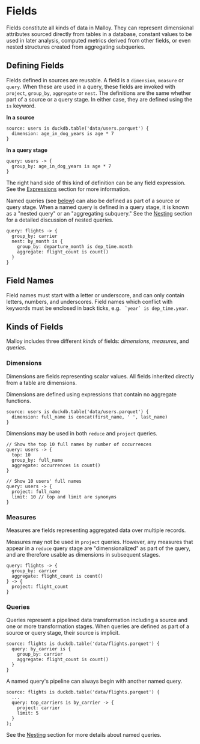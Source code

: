 # Fields

Fields constitute all kinds of data in Malloy. They
can represent dimensional attributes sourced directly from
tables in a database, constant values to be used in later analysis, computed metrics derived from other fields, or even nested structures created from aggregating subqueries.

## Defining Fields

Fields defined in sources are reusable. A field is a `dimension`, `measure` or `query`.  When these are used in a query, these fields are invoked with `project`, `group_by`, `aggregate` or `nest`.   The definitions are the same  whether part of a source or a query stage. In either case, they are defined using the `is` keyword.

**In a source**

```malloy
source: users is duckdb.table('data/users.parquet') {
  dimension: age_in_dog_years is age * 7
}
```

**In a query stage**

```malloy
query: users -> {
  group_by: age_in_dog_years is age * 7
}
```

The right hand side of this kind of definition can be any
field expression. See the [Expressions](expressions.md)
section for more information.

Named queries (see [below](#queries)) can also be defined as
part of a source or query stage. When a named query is defined in a query stage, it is known as a "nested query" or an "aggregating
subquery." See the [Nesting](nesting.md) section for a
detailed discussion of nested queries.

```malloy
query: flights -> {
  group_by: carrier
  nest: by_month is {
    group_by: departure_month is dep_time.month
    aggregate: flight_count is count()
  }
}
```

## Field Names

Field names must start with a letter or underscore, and can only contain letters, numbers, and underscores. Field names which conflict with keywords must be enclosed in back ticks, e.g. `` `year` is dep_time.year``.

## Kinds of Fields

Malloy includes three different _kinds_ of fields: _dimensions_, _measures_, and _queries_.

### Dimensions

Dimensions are fields representing scalar values. All fields
inherited directly from a table are dimensions.

Dimensions are defined using expressions that contain no
aggregate functions.

```malloy
source: users is duckdb.table('data/users.parquet') {
  dimension: full_name is concat(first_name, ' ', last_name)
}
```

Dimensions may be used in both `reduce` and `project`
queries.

```malloy
// Show the top 10 full names by number of occurrences
query: users -> {
  top: 10
  group_by: full_name
  aggregate: occurrences is count()
}

// Show 10 users' full names
query: users -> {
  project: full_name
  limit: 10 // top and limit are synonyms
}
```

### Measures

Measures are fields representing aggregated data over
multiple records.

Measures may not be used in `project` queries. However, any measures that appear in a `reduce` query stage are "dimensionalized" as part of the query, and are therefore usable as dimensions in subsequent stages.

```malloy
query: flights -> {
  group_by: carrier
  aggregate: flight_count is count()
} -> {
  project: flight_count
}
```

### Queries

Queries represent a pipelined data transformation including a source and one or more transformation stages. When queries are defined as part of a source or query stage, their source is implicit.

```malloy
source: flights is duckdb.table('data/flights.parquet') {
  query: by_carrier is {
    group_by: carrier
    aggregate: flight_count is count()
  }
}
```

A named query's pipeline can always begin with another named query.

```malloy
source: flights is duckdb.table('data/flights.parquet') {
  ...
  query: top_carriers is by_carrier -> {
    project: carrier
    limit: 5
  }
);
```

<!-- TODO this does not seem to work in a query stage, but it does work in an source or model -->

See the [Nesting](nesting.md) section for more details about named queries.
